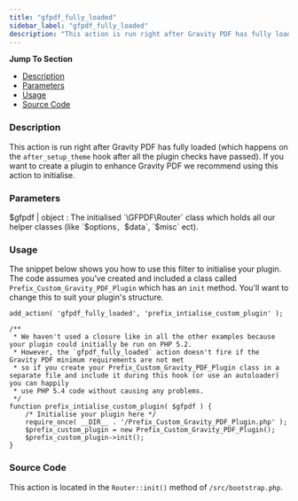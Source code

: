 ```yaml
---
title: "gfpdf_fully_loaded"
sidebar_label: "gfpdf_fully_loaded"
description: "This action is run right after Gravity PDF has fully loaded (which happens on the after_setup_theme hook)."
---
```


**Jump To Section**

* [Description](#description)
* [Parameters](#parameters)
* [Usage](#usage)
* [Source Code](#source-code)

### Description 

This action is run right after Gravity PDF has fully loaded (which happens on the `after_setup_theme` hook after all the plugin checks have passed). If you want to create a plugin to enhance Gravity PDF we recommend using this action to initialise. 

### Parameters 

$gfpdf | object
:    The initialised `\GFPDF\Router` class which holds all our helper classes (like `$options`, `$data`, `$misc` ect). 

### Usage 

The snippet below shows you how to use this filter to initialise your plugin. The code assumes you've created and included a class called `Prefix_Custom_Gravity_PDF_Plugin` which has an `init` method. You'll want to change this to suit your plugin's structure.

```.language-php
add_action( 'gfpdf_fully_loaded', 'prefix_intialise_custom_plugin' );

/**
 * We haven't used a closure like in all the other examples because your plugin could initially be run on PHP 5.2.
 * However, the `gfpdf_fully_loaded` action doesn't fire if the Gravity PDF minimum requirements are not met
 * so if you create your Prefix_Custom_Gravity_PDF_Plugin class in a separate file and include it during this hook (or use an autoloader) you can happily
 * use PHP 5.4 code without causing any problems.
 */
function prefix_intialise_custom_plugin( $gfpdf ) {
	/* Initialise your plugin here */
	require_once( __DIR__ . '/Prefix_Custom_Gravity_PDF_Plugin.php' );
	$prefix_custom_plugin = new Prefix_Custom_Gravity_PDF_Plugin();
	$prefix_custom_plugin->init();
}
```

### Source Code 

This action is located in the `Router::init()` method of `/src/bootstrap.php`.
